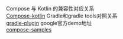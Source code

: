Compose 与 Kotlin 的兼容性对应关系  
[Compose-kotlin](https://developer.android.google.cn/jetpack/androidx/releases/compose-kotlin?hl=zh-cn) 
Gradle和gradle tools对照关系  
[gradle-plugin](https://developer.android.google.cn/studio/releases/gradle-plugin?hl=zh-cn)
google官方demo地址  
[compose-samples](https://github.com/android/compose-samples)
